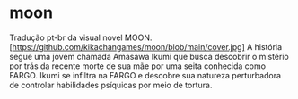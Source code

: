 # moon
Tradução pt-br da visual novel MOON.
[https://github.com/kikachangames/moon/blob/main/cover.jpg]
A história segue uma jovem chamada Amasawa Ikumi que busca descobrir o mistério por trás da recente morte de sua mãe por uma seita conhecida como FARGO.
Ikumi se infiltra na FARGO e descobre sua natureza perturbadora de controlar habilidades psíquicas por meio de tortura.

